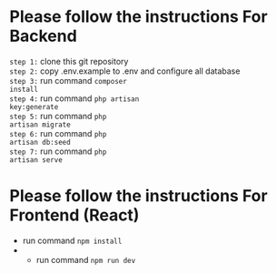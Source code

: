 # Please follow the instructions For Backend

`step 1:` clone this git repository <br>
`step 2:` copy .env.example to .env    and configure all database <br>
`step 3:` run command <code>composer install</code> <br>
`step 4:` run command <code>php artisan key:generate</code> <br>
`step 5:` run command <code>php artisan migrate</code><br>
`step 6:` run command <code>php artisan db:seed</code> <br>
`step 7:` run command <code>php artisan serve </code> <br>

# Please follow the instructions For Frontend (React)
- run command `npm install`
- - run command `npm run dev`
    
